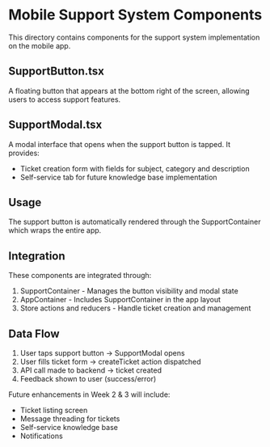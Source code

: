 # Mobile Support System Components 

This directory contains components for the support system implementation on the mobile app.

## SupportButton.tsx
A floating button that appears at the bottom right of the screen, allowing users to access support features.

## SupportModal.tsx
A modal interface that opens when the support button is tapped. It provides:
- Ticket creation form with fields for subject, category and description
- Self-service tab for future knowledge base implementation 

## Usage
The support button is automatically rendered through the SupportContainer which wraps the entire app.

## Integration
These components are integrated through:
1. SupportContainer - Manages the button visibility and modal state
2. AppContainer - Includes SupportContainer in the app layout
3. Store actions and reducers - Handle ticket creation and management

## Data Flow
1. User taps support button → SupportModal opens
2. User fills ticket form → createTicket action dispatched
3. API call made to backend → ticket created
4. Feedback shown to user (success/error)

Future enhancements in Week 2 & 3 will include:
- Ticket listing screen
- Message threading for tickets
- Self-service knowledge base
- Notifications
